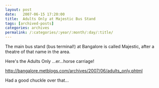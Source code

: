 ```yaml
---
layout: post
date:	2007-06-15 17:20:00
title:  Adults Only at Majestic Bus Stand
tags: [archived-posts]
categories: archives
permalink: /:categories/:year/:month/:day/:title/
---
```

The main bus stand (bus terminal!) at Bangalore is called Majestic, after a theatre of that name in the area.

Here's the Adults Only ...er...horse carriage!

http://bangalore.metblogs.com/archives/2007/06/adults_only.phtml

Had a good chuckle over that...
